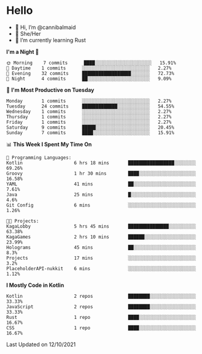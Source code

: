 # Hello
- 👋 Hi, I’m @cannibalmaid
- 👀 She/Her
- 🌱 I’m currently learning Rust

<!--START_SECTION:waka-->
**I'm a Night 🦉** 

```text
🌞 Morning    7 commits      ████░░░░░░░░░░░░░░░░░░░░░   15.91% 
🌆 Daytime    1 commits      ░░░░░░░░░░░░░░░░░░░░░░░░░   2.27% 
🌃 Evening    32 commits     ██████████████████░░░░░░░   72.73% 
🌙 Night      4 commits      ██░░░░░░░░░░░░░░░░░░░░░░░   9.09%

```
📅 **I'm Most Productive on Tuesday** 

```text
Monday       1 commits      ░░░░░░░░░░░░░░░░░░░░░░░░░   2.27% 
Tuesday      24 commits     █████████████░░░░░░░░░░░░   54.55% 
Wednesday    1 commits      ░░░░░░░░░░░░░░░░░░░░░░░░░   2.27% 
Thursday     1 commits      ░░░░░░░░░░░░░░░░░░░░░░░░░   2.27% 
Friday       1 commits      ░░░░░░░░░░░░░░░░░░░░░░░░░   2.27% 
Saturday     9 commits      █████░░░░░░░░░░░░░░░░░░░░   20.45% 
Sunday       7 commits      ████░░░░░░░░░░░░░░░░░░░░░   15.91%

```


📊 **This Week I Spent My Time On** 

```text
💬 Programming Languages: 
Kotlin                   6 hrs 18 mins       █████████████████░░░░░░░░   69.26% 
Groovy                   1 hr 30 mins        ████░░░░░░░░░░░░░░░░░░░░░   16.58% 
YAML                     41 mins             ██░░░░░░░░░░░░░░░░░░░░░░░   7.61% 
Java                     25 mins             █░░░░░░░░░░░░░░░░░░░░░░░░   4.6% 
Git Config               6 mins              ░░░░░░░░░░░░░░░░░░░░░░░░░   1.26%

🐱‍💻 Projects: 
KagaLobby                5 hrs 45 mins       ███████████████░░░░░░░░░░   63.38% 
KagaGames                2 hrs 10 mins       ██████░░░░░░░░░░░░░░░░░░░   23.99% 
Holograms                45 mins             ██░░░░░░░░░░░░░░░░░░░░░░░   8.3% 
Projects                 17 mins             ░░░░░░░░░░░░░░░░░░░░░░░░░   3.2% 
PlaceholderAPI-nukkit    6 mins              ░░░░░░░░░░░░░░░░░░░░░░░░░   1.12%

```

**I Mostly Code in Kotlin** 

```text
Kotlin                   2 repos             ████████░░░░░░░░░░░░░░░░░   33.33% 
JavaScript               2 repos             ████████░░░░░░░░░░░░░░░░░   33.33% 
Rust                     1 repo              ████░░░░░░░░░░░░░░░░░░░░░   16.67% 
CSS                      1 repo              ████░░░░░░░░░░░░░░░░░░░░░   16.67%

```



 Last Updated on 12/10/2021
<!--END_SECTION:waka-->
